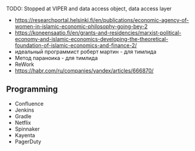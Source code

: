 TODO: Stopped at VIPER and data access object, data access layer

- https://researchportal.helsinki.fi/en/publications/economic-agency-of-women-in-islamic-economic-philosophy-going-bey-2
- https://koneensaatio.fi/en/grants-and-residencies/marxist-political-economy-and-islamic-economics-developing-the-theoretical-foundation-of-islamic-economics-and-finance-2/
- идеальный программист роберт мартин - для тимлида
- Метод параноика - для тимлида
- ReWork
- https://habr.com/ru/companies/yandex/articles/666870/

## Programming
- Confluence
- Jenkins
- Gradle
- Netflix
- Spinnaker
- Kayenta
- PagerDuty